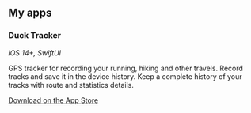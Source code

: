 ## My apps

### Duck Tracker

_iOS 14+, SwiftUI_

GPS tracker for recording your running, hiking and other travels. Record tracks and save it in the device history. Keep a complete history of your tracks with route and statistics details.

[Download on the App Store](https://apps.apple.com/us/app/duck-tracker-gps-tracker/id6459885553)
